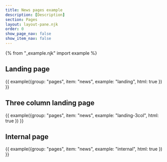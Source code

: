 ```yaml
---
title: News pages example
description: [Description]
section: Pages
layout: layout-pane.njk
order: 0
show_page_nav: false
show_item_nav: false
---
```


{% from "_example.njk" import example %}

## Landing page

{{ example({group: "pages", item: "news", example: "landing", html: true }) }}

## Three column landing page

{{ example({group: "pages", item: "news", example: "landing-3col", html: true }) }}

## Internal page

{{ example({group: "pages", item: "news", example: "internal", html: true }) }}